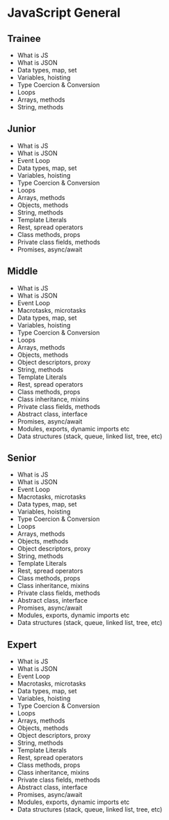 # JavaScript General
 
## Trainee

- What is JS
- What is JSON
- Data types, map, set
- Variables, hoisting
- Type Coercion & Conversion
- Loops
- Arrays, methods
- String, methods

## Junior

- What is JS
- What is JSON
- Event Loop
- Data types, map, set
- Variables, hoisting
- Type Coercion & Conversion
- Loops
- Arrays, methods
- Objects, methods
- String, methods
- Template Literals
- Rest, spread operators
- Class methods, props
- Private class fields, methods
- Promises, async/await

## Middle

- What is JS
- What is JSON
- Event Loop
- Macrotasks, microtasks
- Data types, map, set
- Variables, hoisting
- Type Coercion & Conversion
- Loops
- Arrays, methods
- Objects, methods
- Object descriptors, proxy
- String, methods
- Template Literals
- Rest, spread operators
- Class methods, props
- Class inheritance, mixins
- Private class fields, methods
- Abstract class, interface
- Promises, async/await
- Modules, exports, dynamic imports etc
- Data structures (stack, queue, linked list, tree, etc)

## Senior

- What is JS
- What is JSON
- Event Loop
- Macrotasks, microtasks
- Data types, map, set
- Variables, hoisting
- Type Coercion & Conversion
- Loops
- Arrays, methods
- Objects, methods
- Object descriptors, proxy
- String, methods
- Template Literals
- Rest, spread operators
- Class methods, props
- Class inheritance, mixins
- Private class fields, methods
- Abstract class, interface
- Promises, async/await
- Modules, exports, dynamic imports etc
- Data structures (stack, queue, linked list, tree, etc)

## Expert

- What is JS
- What is JSON
- Event Loop
- Macrotasks, microtasks
- Data types, map, set
- Variables, hoisting
- Type Coercion & Conversion
- Loops
- Arrays, methods
- Objects, methods
- Object descriptors, proxy
- String, methods
- Template Literals
- Rest, spread operators
- Class methods, props
- Class inheritance, mixins
- Private class fields, methods
- Abstract class, interface
- Promises, async/await
- Modules, exports, dynamic imports etc
- Data structures (stack, queue, linked list, tree, etc)

